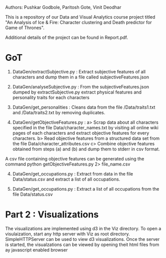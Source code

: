 Authors: Pushkar Godbole, Paritosh Gote, Vinit Deodhar

This is a repository of our Data and Visual Analytics course project titled "An Analysis of Ice & Fire: Character clustering and Death predictor for Game of Thrones".

Additional details of the project can be found in Report.pdf.

GoT
===

1. DataGen/extractSubjective.py : Extract subjective features of all characters and dump them in a file called subjectiveFeatures.json

2. DataGen/analyseSubjective.py : From the subjectiveFeatures.json dumped by  extractSubjective.py extract physical features and personality traits for each characters

3. DataGen/get_personalities : Cleans data from the file /Data/traits1.txt and /Data/traits2.txt by removing duplicates.

3. DataGen/getObjectiveFeatures.py : a> Scrap data about all characters specified in the file Data/character_names.txt by visiting all online wiki pages of each characters and extract objective features for every characters. 
   b> Read objective features from a structured data set from the file Data/character_attributes.csv
   c> Combine objective features obtained from steps (a) and (b) and dump them to stderr in csv format.

  A csv file containing objective features can be generated using the command
  python getObjectiveFeatures.py 2> file_name.csv	

4. DataGen/get_occupations.py : Extract from data in the file Data/status.csv and extract a list of all occupations.

5. DataGen/get_occupations.py : Extract a list of all occupations from the file Data/status.csv



Part 2 : Visualizations
============================

The visualizations are implemented using d3 in the Viz directory. To open a visulaization, start any http server with Viz as root directory. SimpleHTTPServer can be used to view d3 visualizations. Once the server is started, the visualzations can be viewed by opening theit html files from ay javascript enabled browser



